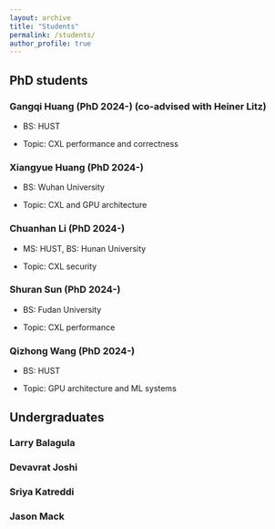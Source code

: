 ```yaml
---
layout: archive
title: "Students"
permalink: /students/
author_profile: true
---
```


## PhD students

### Gangqi Huang (PhD 2024-) (co-advised with Heiner Litz)

- BS: HUST

- Topic: CXL performance and correctness

### Xiangyue Huang (PhD 2024-)

- BS: Wuhan University

- Topic: CXL and GPU architecture

### Chuanhan Li (PhD 2024-)

- MS: HUST, BS: Hunan University

- Topic: CXL security

### Shuran Sun (PhD 2024-)

- BS: Fudan University

- Topic: CXL performance

### Qizhong Wang (PhD 2024-)

- BS: HUST

- Topic: GPU architecture and ML systems

## Undergraduates

### Larry Balagula

### Devavrat Joshi

### Sriya Katreddi

### Jason Mack










 
